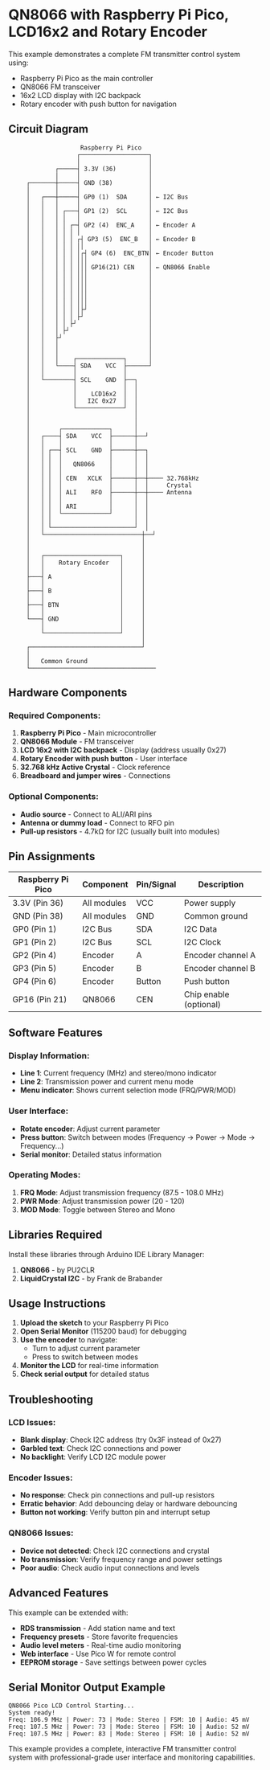 # QN8066 with Raspberry Pi Pico, LCD16x2 and Rotary Encoder

This example demonstrates a complete FM transmitter control system using:
- Raspberry Pi Pico as the main controller
- QN8066 FM transceiver
- 16x2 LCD display with I2C backpack
- Rotary encoder with push button for navigation

## Circuit Diagram

```
                    Raspberry Pi Pico
                   ┌───────────────────┐
                   │                   │
             ┌─────┤ 3.3V (36)         │
             │     │                   │
     ┌───────┼─────┤ GND (38)          │
     │       │     │                   │
     │   ┌───┼─────┤ GP0 (1)  SDA      │ ← I2C Bus
     │   │   │     │                   │
     │   │   │ ┌───┤ GP1 (2)  SCL      │ ← I2C Bus
     │   │   │ │   │                   │
     │   │   │ │ ┌─┤ GP2 (4)  ENC_A    │ ← Encoder A
     │   │   │ │ │ │                   │
     │   │   │ │ │ ┌┤ GP3 (5)  ENC_B   │ ← Encoder B
     │   │   │ │ │ ││                  │
     │   │   │ │ │ │┌┤ GP4 (6)  ENC_BTN│ ← Encoder Button
     │   │   │ │ │ │││                 │
     │   │   │ │ │ │││ GP16(21) CEN    │ ← QN8066 Enable
     │   │   │ │ │ │││                 │
     │   │   │ │ │ │││                 │
     │   │   │ │ │ │││                 │
     │   │   │ │ │ │││                 │
     │   │   │ │ │ │││                 │
     │   │   │ │ │ │├┘                 │
     │   │   │ │ │ ├┘                  │
     │   │   │ │ ├┘                    │
     │   │   │ ├┘                      │
     │   │   ├┘                        │
     │   │   │                         │
     │   │   │                         │
     │   │   │    ┌─────────────┐      │
     │   │   └────┤ SDA    VCC  ├──────┘
     │   │        │             │
     │   └────────┤ SCL    GND  ├──┐
     │            │             │  │
     │            │    LCD16x2  │  │
     │            │   I2C 0x27  │  │
     │            └─────────────┘  │
     │                             │
     │                             │
     │        ┌─────────────┐      │
     │   ┌────┤ SDA    VCC  ├──────┼──┘
     │   │    │             │      │
     │   │ ┌──┤ SCL    GND  ├──────┼──┐
     │   │ │  │             │      │  │
     │   │ │  │   QN8066    │      │  │
     │   │ │  │             │      │  │
     │   │ │  │ CEN   XCLK  ├──────┼──┼──── 32.768kHz
     │   │ │  │             │      │  │     Crystal
     │   │ │  │ ALI    RFO  ├──────┼──┼──── Antenna
     │   │ │  │             │      │  │
     │   │ │  │ ARI         │      │  │
     │   │ │  └─────────────┘      │  │
     │   │ │                       │  │
     │   │ └───────────────────────┘  │
     │   └───────────────────────────┼──┘
     │                               │
     │                               │
     │   ┌─────────────────────┐     │
     │   │    Rotary Encoder   │     │
     │   │                     │     │
     ├───┤ A                   │     │
     │   │                     │     │
     ├───┤ B                   │     │
     │   │                     │     │
     ├───┤ BTN                 │     │
     │   │                     │     │
     └───┤ GND                 │     │
         │                     │     │
         └─────────────────────┘     │
                                     │
     ┌───────────────────────────────┘
     │
     │   Common Ground
     └───────────────────────────────────
```

## Hardware Components

### Required Components:
1. **Raspberry Pi Pico** - Main microcontroller
2. **QN8066 Module** - FM transceiver
3. **LCD 16x2 with I2C backpack** - Display (address usually 0x27)
4. **Rotary Encoder with push button** - User interface
5. **32.768 kHz Active Crystal** - Clock reference
6. **Breadboard and jumper wires** - Connections

### Optional Components:
- **Audio source** - Connect to ALI/ARI pins
- **Antenna or dummy load** - Connect to RFO pin
- **Pull-up resistors** - 4.7kΩ for I2C (usually built into modules)

## Pin Assignments

| Raspberry Pi Pico | Component | Pin/Signal | Description |
|-------------------|-----------|------------|-------------|
| 3.3V (Pin 36) | All modules | VCC | Power supply |
| GND (Pin 38) | All modules | GND | Common ground |
| GP0 (Pin 1) | I2C Bus | SDA | I2C Data |
| GP1 (Pin 2) | I2C Bus | SCL | I2C Clock |
| GP2 (Pin 4) | Encoder | A | Encoder channel A |
| GP3 (Pin 5) | Encoder | B | Encoder channel B |
| GP4 (Pin 6) | Encoder | Button | Push button |
| GP16 (Pin 21) | QN8066 | CEN | Chip enable (optional) |

## Software Features

### Display Information:
- **Line 1**: Current frequency (MHz) and stereo/mono indicator
- **Line 2**: Transmission power and current menu mode
- **Menu indicator**: Shows current selection mode (FRQ/PWR/MOD)

### User Interface:
- **Rotate encoder**: Adjust current parameter
- **Press button**: Switch between modes (Frequency → Power → Mode → Frequency...)
- **Serial monitor**: Detailed status information

### Operating Modes:
1. **FRQ Mode**: Adjust transmission frequency (87.5 - 108.0 MHz)
2. **PWR Mode**: Adjust transmission power (20 - 120)
3. **MOD Mode**: Toggle between Stereo and Mono

## Libraries Required

Install these libraries through Arduino IDE Library Manager:

1. **QN8066** - by PU2CLR
2. **LiquidCrystal I2C** - by Frank de Brabander

## Usage Instructions

1. **Upload the sketch** to your Raspberry Pi Pico
2. **Open Serial Monitor** (115200 baud) for debugging
3. **Use the encoder** to navigate:
   - Turn to adjust current parameter
   - Press to switch between modes
4. **Monitor the LCD** for real-time information
5. **Check serial output** for detailed status

## Troubleshooting

### LCD Issues:
- **Blank display**: Check I2C address (try 0x3F instead of 0x27)
- **Garbled text**: Check I2C connections and power
- **No backlight**: Verify LCD I2C module power

### Encoder Issues:
- **No response**: Check pin connections and pull-up resistors
- **Erratic behavior**: Add debouncing delay or hardware debouncing
- **Button not working**: Verify button pin and interrupt setup

### QN8066 Issues:
- **Device not detected**: Check I2C connections and crystal
- **No transmission**: Verify frequency range and power settings
- **Poor audio**: Check audio input connections and levels

## Advanced Features

This example can be extended with:
- **RDS transmission** - Add station name and text
- **Frequency presets** - Store favorite frequencies
- **Audio level meters** - Real-time audio monitoring
- **Web interface** - Use Pico W for remote control
- **EEPROM storage** - Save settings between power cycles

## Serial Monitor Output Example

```
QN8066 Pico LCD Control Starting...
System ready!
Freq: 106.9 MHz | Power: 73 | Mode: Stereo | FSM: 10 | Audio: 45 mV
Freq: 107.5 MHz | Power: 73 | Mode: Stereo | FSM: 10 | Audio: 52 mV
Freq: 107.5 MHz | Power: 83 | Mode: Stereo | FSM: 10 | Audio: 52 mV
```

This example provides a complete, interactive FM transmitter control system with professional-grade user interface and monitoring capabilities.
